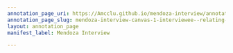 ```yaml
---
annotation_page_uri: https://Amcclu.github.io/mendoza-interview/annotations/mendoza-interview-canvas-1-interviewee--relating-firsthand-experiences--gesturing.json
annotation_page_slug: mendoza-interview-canvas-1-interviewee--relating-firsthand-experiences--gesturing
layout: annotation_page
manifest_label: Mendoza Interview

---
```

